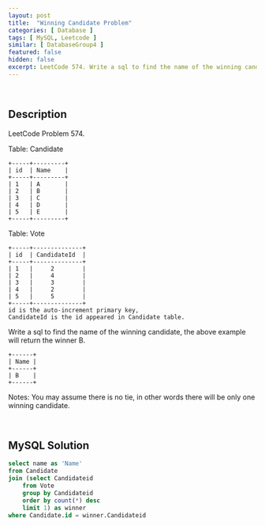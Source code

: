 ```yaml
---
layout: post
title:  "Winning Candidate Problem"
categories: [ Database ]
tags: [ MySQL, Leetcode ]
similar: [ DatabaseGroup4 ]
featured: false
hidden: false
excerpt: LeetCode 574. Write a sql to find the name of the winning candidate, the above example will return the winner B.
---
```


<br />

## Description

LeetCode Problem 574. 

Table: Candidate

```
+-----+---------+
| id  | Name    |
+-----+---------+
| 1   | A       |
| 2   | B       |
| 3   | C       |
| 4   | D       |
| 5   | E       |
+-----+---------+  
```

Table: Vote

```
+-----+--------------+
| id  | CandidateId  |
+-----+--------------+
| 1   |     2        |
| 2   |     4        |
| 3   |     3        |
| 4   |     2        |
| 5   |     5        |
+-----+--------------+
id is the auto-increment primary key,
CandidateId is the id appeared in Candidate table.
```

Write a sql to find the name of the winning candidate, the above example will return the winner B.

```
+------+
| Name |
+------+
| B    |
+------+
```

Notes: You may assume there is no tie, in other words there will be only one winning candidate.

<br />

## MySQL Solution


```sql
select name as 'Name'
from Candidate
join (select Candidateid
    from Vote
    group by Candidateid
    order by count(*) desc
    limit 1) as winner
where Candidate.id = winner.Candidateid
```
